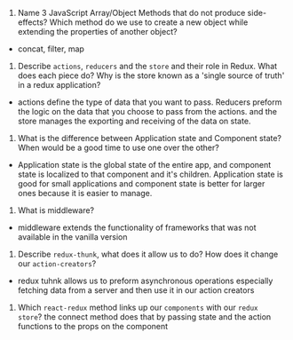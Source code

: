 1.  Name 3 JavaScript Array/Object Methods that do not produce side-effects? Which method do we use to create a new object while extending the properties of another object? 
- concat, filter, map

1.  Describe `actions`, `reducers` and the `store` and their role in Redux. What does each piece do? Why is the store known as a 'single source of truth' in a redux application?

- actions define the type of data that you want to pass. Reducers preform the logic on the data that you choose to pass from the actions. and the store manages the exporting and receiving of the data on state.

1.  What is the difference between Application state and Component state? When would be a good time to use one over the other?
- Application state is the global state of the entire app, and component state is localized to that component and it's children. Application state is good for small applications and component state is better for larger ones because it is easier to manage.

1.  What is middleware?
- middleware extends the functionality of frameworks that was not available in the vanilla version
1.  Describe `redux-thunk`, what does it allow us to do? How does it change our `action-creators`?
- redux tuhnk allows us to preform asynchronous operations especially fetching data from a server and then use it in our action creators
1.  Which `react-redux` method links up our `components` with our `redux store`?
the connect method does that by passing state and the action functions to the props on the component
